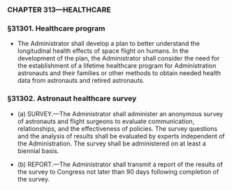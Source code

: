 ### **CHAPTER 313—HEALTHCARE**

### §31301. Healthcare program
* The Administrator shall develop a plan to better understand the longitudinal health effects of space flight on humans. In the development of the plan, the Administrator shall consider the need for the establishment of a lifetime healthcare program for Administration astronauts and their families or other methods to obtain needed health data from astronauts and retired astronauts.

### §31302. Astronaut healthcare survey
* (a) SURVEY.—The Administrator shall administer an anonymous survey of astronauts and flight surgeons to evaluate communication, relationships, and the effectiveness of policies. The survey questions and the analysis of results shall be evaluated by experts independent of the Administration. The survey shall be administered on at least a biennial basis.

* (b) REPORT.—The Administrator shall transmit a report of the results of the survey to Congress not later than 90 days following completion of the survey.